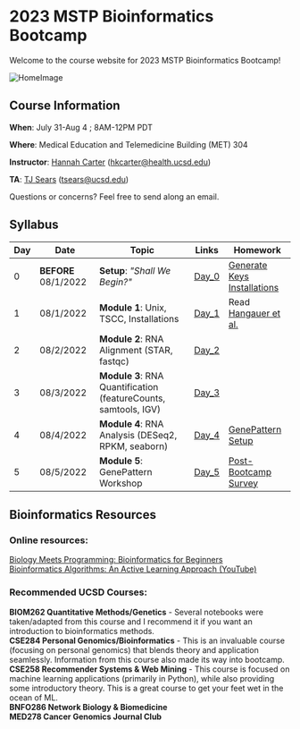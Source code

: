 # 2023 MSTP Bioinformatics Bootcamp
Welcome to the course website for 2023 MSTP Bioinformatics Bootcamp!<br />

![HomeImage](https://imgs.xkcd.com/comics/dna.png)

## Course Information

**When**: July 31-Aug 4 ; 8AM-12PM PDT

**Where**: Medical Education and Telemedicine Building (MET) 304

**Instructor**: [Hannah Carter](https://carterlab.info/) (hkcarter@health.ucsd.edu)

**TA**: [TJ Sears](https://github.com/TJ-Sears) (tsears@ucsd.edu)

Questions or concerns? Feel free to send along an email.

## Syllabus

| Day  | Date | Topic | Links | Homework |
| ------------- | ------------- |------------- |------------- |------------- |
| 0 | **BEFORE** 08/1/2022  | **Setup**: *"Shall We Begin?"*  | [Day_0](https://github.com/jvtalwar/2022-MSTP-Bioinformatics-Bootcamp/tree/main/Day_0_Setup) | [Generate Keys](https://github.com/jvtalwar/2022-MSTP-Bioinformatics-Bootcamp/tree/main/Day_0_Setup/Generate_Keys)<br />[Installations](https://github.com/jvtalwar/2022-MSTP-Bioinformatics-Bootcamp/tree/main/Day_0_Setup/Installations)| 
| 1  | 08/1/2022  | **Module 1**: Unix, TSCC, Installations  | [Day_1](https://github.com/jvtalwar/2022-MSTP-Bioinformatics-Bootcamp/tree/main/Day_1)  | Read [Hangauer et al.](https://www.ncbi.nlm.nih.gov/pmc/articles/PMC5933935/)| 
| 2  | 08/2/2022  | **Module 2**: RNA Alignment (STAR, fastqc)  | [Day_2](https://github.com/jvtalwar/2022-MSTP-Bioinformatics-Bootcamp/tree/main/Day_2)   | | 
| 3  | 08/3/2022  | **Module 3**: RNA Quantification (featureCounts, samtools, IGV)  | [Day_3](https://github.com/jvtalwar/2022-MSTP-Bioinformatics-Bootcamp/tree/main/Day_3)  | |
| 4  | 08/4/2022  | **Module 4**: RNA Analysis (DESeq2, RPKM, seaborn)  | [Day_4](https://github.com/jvtalwar/2022-MSTP-Bioinformatics-Bootcamp/tree/main/Day_4)  |[GenePattern Setup](https://github.com/jvtalwar/2022-MSTP-Bioinformatics-Bootcamp/blob/main/Day_5/Prerequisites%20for%20GenePattern%20workshop.ipynb) |
| 5  | 08/5/2022  | **Module 5**: GenePattern Workshop  | [Day_5](https://github.com/jvtalwar/2022-MSTP-Bioinformatics-Bootcamp/tree/main/Day_5)  |[Post-Bootcamp Survey](https://forms.gle/ypZT4C9KEpLRTvvh9)|

## Bioinformatics Resources

### Online resources:
[Biology Meets Programming: Bioinformatics for Beginners](https://www.coursera.org/learn/bioinformatics)<br>
[Bioinformatics Algorithms: An Active Learning Approach (YouTube)](https://www.youtube.com/c/bioinfalgorithms/featured)<br>

### Recommended UCSD Courses:
**BIOM262 Quantitative Methods/Genetics** - Several notebooks were taken/adapted from this course and I recommend it if you want an introduction to bioinformatics methods.<br>
**CSE284 Personal Genomics/Bioinformatics** - This is an invaluable course (focusing on personal genomics) that blends theory and application seamlessly. Information from this course also made its way into bootcamp. <br>
**CSE258 Recommender Systems & Web Mining** - This course is focused on machine learning applications (primarily in Python), while also providing some introductory theory. This is a great course to get your feet wet in the ocean of ML.<br>
**BNFO286 Network Biology & Biomedicine**<br>
**MED278 Cancer Genomics Journal Club**<br>



